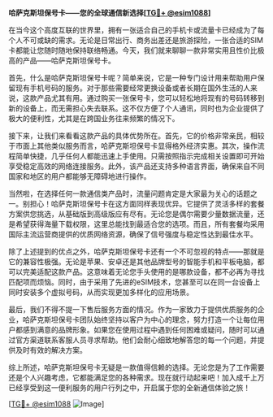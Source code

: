 **哈萨克斯坦保号卡——您的全球通信新选择[[TG💪+ @esim1088](https://t.me/s/esim1088)]**

在当今这个高度互联的世界里，拥有一张适合自己的手机卡或流量卡已经成为了每个人不可或缺的需求。无论是日常出行、商务出差还是旅游探险，一张合适的SIM卡都能让您随时随地保持联络畅通。今天，我们就来聊聊一款非常实用且性价比极高的产品——哈萨克斯坦保号卡。

首先，什么是哈萨克斯坦保号卡呢？简单来说，它是一种专门设计用来帮助用户保留现有手机号码的服务。对于那些需要经常更换设备或者长期在国外生活的人来说，这款产品尤其有用。通过购买一张保号卡，您可以轻松地将现有的号码转移到新的设备上，而无需担心失去联系。这不仅方便了个人通讯，同时也为企业提供了极大的便利性，尤其是在跨国业务往来频繁的情况下。

接下来，让我们来看看这款产品的具体优势所在。首先，它的价格非常亲民，相较于市面上其他类似服务而言，哈萨克斯坦保号卡显得格外经济实惠。其次，操作流程简单快捷，几乎任何人都能迅速上手使用。只需按照指示完成相关设置即可开始享受稳定高效的网络连接服务。此外，该产品还支持多种语言界面，确保来自不同国家和地区的用户都能够无障碍地进行操作。

当然啦，在选择任何一款通信类产品时，流量问题肯定是大家最为关心的话题之一。别担心！哈萨克斯坦保号卡在这方面同样表现优异。它提供了灵活多样的套餐方案供您挑选，从基础版到高级版应有尽有。无论您是偶尔需要少量数据流量，还是希望获得海量下载权限，这里总能找到最适合您的选项。而且，所有套餐均采用国际主流运营商提供的优质网络资源，确保了信号强度与稳定性达到最佳水平。

除了上述提到的优点之外，哈萨克斯坦保号卡还有一个不可忽视的特点——那就是它的兼容性极强。无论是苹果、安卓还是其他品牌型号的智能手机和平板电脑，都可以完美适配这款产品。这意味着无论您手头使用的是哪款设备，都不必再为寻找匹配项而烦恼。同时，由于采用了先进的eSIM技术，您甚至可以在同一台设备上同时安装多个虚拟号码，从而实现更加多样化的应用场景。

最后，我们不得不提一下售后服务方面的情况。作为一家致力于提供优质服务的企业，哈萨克斯坦保号卡团队始终坚持以客户为中心的理念，努力打造一个让每位用户都感到满意的品牌形象。如果您在使用过程中遇到任何困难或疑问，随时可以通过官方渠道联系客服人员寻求帮助。他们会耐心细致地解答您的每一个问题，并提供及时有效的解决方案。

综上所述，哈萨克斯坦保号卡无疑是一款值得信赖的选择。无论您是为了工作需要还是个人兴趣考虑，它都能满足您的各种需求。现在就行动起来吧！加入成千上万已经享受到这一便利服务的用户行列之中，开启属于您的全新通信体验之旅！

[[TG💪+ @esim1088](https://t.me/s/esim1088) ![Image](https://i.postimg.cc/4NQfJmqS/Snipaste-2025-05-13-00-14-12.png)]
